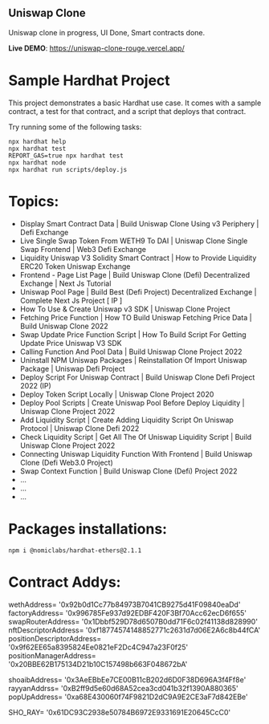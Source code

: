 ## Uniswap Clone

Uniswap clone in progress, UI Done, Smart contracts done.

**Live DEMO**: https://uniswap-clone-rouge.vercel.app/

# Sample Hardhat Project

This project demonstrates a basic Hardhat use case. It comes with a sample contract, a test for that contract, and a script that deploys that contract.

Try running some of the following tasks:

```shell
npx hardhat help
npx hardhat test
REPORT_GAS=true npx hardhat test
npx hardhat node
npx hardhat run scripts/deploy.js
```

# Topics:

- Display Smart Contract Data | Build Uniswap Clone Using v3 Periphery | Defi Exchange
- Live Single Swap Token From WETH9 To DAI | Uniswap Clone Single Swap Frontend | Web3 Defi Exchange
- Liquidity Uniswap V3 Solidity Smart Contract | How to Provide Liquidity ERC20 Token Uniswap Exchange
- Frontend - Page List Page | Build Uniswap Clone (Defi) Decentralized Exchange | Next Js Tutorial
- Uniswap Pool Page | Build Best (Defi Project) Decentralized Exchange | Complete Next Js Project [ IP ]
- How To Use & Create Uniswap v3 SDK | Uniswap Clone Project
- Fetching Price Function | How TO Build Uniswap Fetching Price Data | Build Uniswap Clone 2022
- Swap Update Price Function Script | How To Build Script For Getting Update Price Uniswap V3 SDK
- Calling Function And Pool Data | Build Uniswap Clone Project 2022
- Uninstall NPM Uniswap Packages | Reinstallation Of Import Uniswap Package | Uniswap Defi Project
- Deploy Script For Uniswap Contract | Build Uniswap Clone Defi Project 2022 (IP)
- Deploy Token Script Locally | Uniswap Clone Project 2020
- Deploy Pool Scripts | Create Uniswap Pool Before Deploy Liquidity | Uniswap Clone Project 2022
- Add Liquidity Script | Create Adding Liquidity Script On Uniswap Protocol | Uniswap Clone Defi 2022
- Check Liquidity Script | Get All The Of Uniswap Liquidity Script | Build Uniswap Clone Project 2022
- Connecting Uniswap Liquidity Function With Frontend | Build Uniswap Clone (Defi Web3.0 Project)
- Swap Context Function | Build Uniswap Clone (Defi) Project 2022
- ...
- ...
- ...

# Packages installations:

````
npm i @nomiclabs/hardhat-ethers@2.1.1
````


# Contract Addys:

wethAddress= '0x92b0d1Cc77b84973B7041CB9275d41F09840eaDd'
factoryAddress= '0x996785Fe937d92EDBF420F3Bf70Acc62ecD6f655'
swapRouterAddress= '0x1Dbbf529D78d6507B0dd71F6c02f41138d828990'
nftDescriptorAddress= '0xf18774574148852771c2631d7d06E2A6c8b44fCA'
positionDescriptorAddress= '0x9f62EE65a8395824Ee0821eF2Dc4C947a23F0f25'
positionManagerAddress= '0x20BBE62B175134D21b10C157498b663F048672bA'

shoaibAddress= '0x3AeEBbEe7CE00B11cB202d6D0F38D696A3f4Ff8e'
rayyanAddrss= '0xB2ff9d5e60d68A52cea3cd041b32f1390A880365'
popUpAddress= '0xa68E430060f74F9821D2dC9A9E2CE3aF7d842EBe'

SHO_RAY= '0x61DC93C2938e50784B6972E9331691E20645CcC0'

